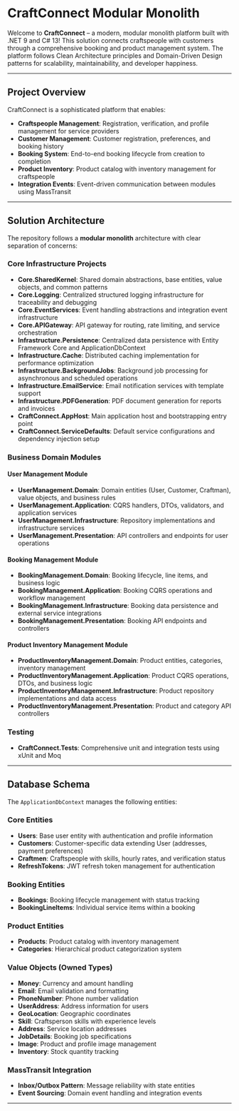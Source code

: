 # CraftConnect Modular Monolith

Welcome to **CraftConnect** – a modern, modular monolith platform built with .NET 9 and C# 13! This solution connects craftspeople with customers through a comprehensive booking and product management system. The platform follows Clean Architecture principles and Domain-Driven Design patterns for scalability, maintainability, and developer happiness.

---

## Project Overview

CraftConnect is a sophisticated platform that enables:
- **Craftspeople Management**: Registration, verification, and profile management for service providers
- **Customer Management**: Customer registration, preferences, and booking history
- **Booking System**: End-to-end booking lifecycle from creation to completion
- **Product Inventory**: Product catalog with inventory management for craftspeople
- **Integration Events**: Event-driven communication between modules using MassTransit

---

## Solution Architecture

The repository follows a **modular monolith** architecture with clear separation of concerns:

### Core Infrastructure Projects
- **Core.SharedKernel**: Shared domain abstractions, base entities, value objects, and common patterns
- **Core.Logging**: Centralized structured logging infrastructure for traceability and debugging
- **Core.EventServices**: Event handling abstractions and integration event infrastructure
- **Core.APIGateway**: API gateway for routing, rate limiting, and service orchestration
- **Infrastructure.Persistence**: Centralized data persistence with Entity Framework Core and ApplicationDbContext
- **Infrastructure.Cache**: Distributed caching implementation for performance optimization
- **Infrastructure.BackgroundJobs**: Background job processing for asynchronous and scheduled operations
- **Infrastructure.EmailService**: Email notification services with template support
- **Infrastructure.PDFGeneration**: PDF document generation for reports and invoices
- **CraftConnect.AppHost**: Main application host and bootstrapping entry point
- **CraftConnect.ServiceDefaults**: Default service configurations and dependency injection setup

### Business Domain Modules

#### User Management Module
- **UserManagement.Domain**: Domain entities (User, Customer, Craftman), value objects, and business rules
- **UserManagement.Application**: CQRS handlers, DTOs, validators, and application services
- **UserManagement.Infrastructure**: Repository implementations and infrastructure services
- **UserManagement.Presentation**: API controllers and endpoints for user operations

#### Booking Management Module
- **BookingManagement.Domain**: Booking lifecycle, line items, and business logic
- **BookingManagement.Application**: Booking CQRS operations and workflow management
- **BookingManagement.Infrastructure**: Booking data persistence and external service integrations
- **BookingManagement.Presentation**: Booking API endpoints and controllers

#### Product Inventory Management Module
- **ProductInventoryManagement.Domain**: Product entities, categories, inventory management
- **ProductInventoryManagement.Application**: Product CQRS operations, DTOs, and business logic
- **ProductInventoryManagement.Infrastructure**: Product repository implementations and data access
- **ProductInventoryManagement.Presentation**: Product and category API controllers

### Testing
- **CraftConnect.Tests**: Comprehensive unit and integration tests using xUnit and Moq

---

## Database Schema

The `ApplicationDbContext` manages the following entities:

### Core Entities
- **Users**: Base user entity with authentication and profile information
- **Customers**: Customer-specific data extending User (addresses, payment preferences)
- **Craftmen**: Craftspeople with skills, hourly rates, and verification status
- **RefreshTokens**: JWT refresh token management for authentication

### Booking Entities
- **Bookings**: Booking lifecycle management with status tracking
- **BookingLineItems**: Individual service items within a booking

### Product Entities
- **Products**: Product catalog with inventory management
- **Categories**: Hierarchical product categorization system

### Value Objects (Owned Types)
- **Money**: Currency and amount handling
- **Email**: Email validation and formatting
- **PhoneNumber**: Phone number validation
- **UserAddress**: Address information for users
- **GeoLocation**: Geographic coordinates
- **Skill**: Craftsperson skills with experience levels
- **Address**: Service location addresses
- **JobDetails**: Booking job specifications
- **Image**: Product and profile image management
- **Inventory**: Stock quantity tracking

### MassTransit Integration
- **Inbox/Outbox Pattern**: Message reliability with state entities
- **Event Sourcing**: Domain event handling and integration events

---
